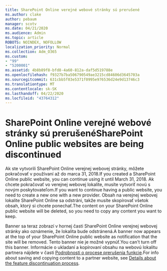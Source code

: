 ```yaml
---
title: SharePoint Online verejné webové stránky sú prerušené
ms.author: clake
author: pebaum
manager: scotv
ms.date: 04/21/2020
ms.audience: Admin
ms.topic: article
ROBOTS: NOINDEX, NOFOLLOW
localization_priority: Normal
ms.collection: Adm_O365
ms.custom:
- "99"
- "5200001"
ms.assetid: 4b8b89f8-bfd8-4a60-812a-daf5d519788e
ms.openlocfilehash: f9327b7ba506790549ae3215cd84606d3645703a
ms.sourcegitcommit: 631cbb5f03e5371f0995e976536d24e9d13746c3
ms.translationtype: MT
ms.contentlocale: sk-SK
ms.lasthandoff: 04/22/2020
ms.locfileid: "43764312"
---
```

# <a name="sharepoint-online-public-websites-are-being-discontinued"></a><span data-ttu-id="4fcbc-102">SharePoint Online verejné webové stránky sú prerušené</span><span class="sxs-lookup"><span data-stu-id="4fcbc-102">SharePoint Online public websites are being discontinued</span></span>

<span data-ttu-id="4fcbc-103">Ak ste vytvorili SharePoint Online verejnej webovej stránky, môžete pokračovať v používaní až do marca 31, 2018.</span><span class="sxs-lookup"><span data-stu-id="4fcbc-103">If you created a SharePoint Online public website, you can continue using it until March 31, 2018.</span></span> <span data-ttu-id="4fcbc-104">Ak chcete pokračovať vo verejnej webovej lokalite, musíte vytvoriť novú s novým poskytovateľom.</span><span class="sxs-lookup"><span data-stu-id="4fcbc-104">If you want to continue having a public website, you need to create a new one with a new provider.</span></span> <span data-ttu-id="4fcbc-105">Obsah na verejnej webovej lokalite SharePoint Online sa odstráni, takže musíte skopírovať všetok obsah, ktorý si chcete ponechať.</span><span class="sxs-lookup"><span data-stu-id="4fcbc-105">The content on your SharePoint Online public website will be deleted, so you need to copy any content you want to keep.</span></span>
  
<span data-ttu-id="4fcbc-106">Banner sa teraz zobrazí v hornej časti SharePoint Online verejnej webovej stránky ako oznámenie, že lokalita bude odstránená.</span><span class="sxs-lookup"><span data-stu-id="4fcbc-106">A banner now appears at the top of your SharePoint Online public website as notification that the site will be removed.</span></span> <span data-ttu-id="4fcbc-107">Tento banner nie je možné vypnúť.</span><span class="sxs-lookup"><span data-stu-id="4fcbc-107">You can't turn off this banner.</span></span> <span data-ttu-id="4fcbc-108">Informácie o ukladaní a kopírovaní obsahu na webovú lokalitu partnera nájdete v časti [Podrobnosti o procese prerušenia funkcie](https://go.microsoft.com/fwlink/?linkid=866980).</span><span class="sxs-lookup"><span data-stu-id="4fcbc-108">For info about saving and copying content to a partner website, see [Details about the feature discontinuation process](https://go.microsoft.com/fwlink/?linkid=866980).</span></span>
  